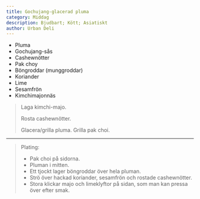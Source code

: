 ```yaml
---
title: Gochujang-glacerad pluma
category: Middag
description: Bjudbart; Kött; Asiatiskt
author: Urban Deli
---
```


- Pluma
- Gochujang-sås
- Cashewnötter
- Pak choy
- Böngroddar (munggroddar)
- Koriander
- Lime
- Sesamfrön
- Kimchimajonnäs


> Laga kimchi-majo.
> 
> Rosta cashewnötter.
> 
> Glacera/grilla pluma. Grilla pak choi.

---

> Plating:
> 
> - Pak choi på sidorna.
> - Pluman i mitten.
> - Ett tjockt lager böngroddar över hela pluman.
> - Strö över hackad koriander, sesamfrön och rostade cashewnötter.
> - Stora klickar majo och limeklyftor på sidan, som man kan pressa över efter smak.
